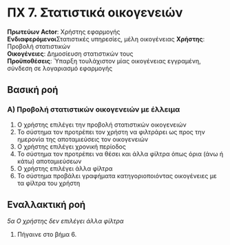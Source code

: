 # ΠΧ 7. Στατιστικά οικογενειών

**Πρωτεύων Actor**: Χρήστης εφαρμογής\
**Ενδιαφερόμενοι**Στατιστικές υπηρεσίες, μέλη οικογένειας 
**Χρήστης**: Προβολή στατιστικών\
**Οικογένειες**: Δημοσίευση στατιστικών τους\
**Προϋποθέσεις**: Ύπαρξη τουλάχιστον μίας οικογένειας εγγραμένη, σύνδεση σε λογαριασμό εφαρμογής

## Βασική ροή

### Α) Προβολή στατιστικών οικογενειών με έλλειμα
1. Ο χρήστης επιλέγει την προβολή στατιστικών οικογενειών 
2. Το σύστημα τον προτρέπει τον χρήστη να φιλτράρει ως προς την ημερονία της αποταμιεύσεις τον οικογενειών 
3. Ο χρήστης επιλέγει χρονική περίοδος 
4. Το σύστημα τον προτρέπει να θέσει και άλλα φίλτρα όπως όρια (άνω ή κάτω) αποταμιεύσεων
5. Ο χρήστης επιλέγει άλλα φίλτρα
6. Το σύστημα προβάλει γραφήματα κατηγοριοποιόντας οικογένειες με τα φίλτρα του χρήστη

## Εναλλακτική ροή 
*5α Ο χρήστης δεν επιλέγει άλλα φίλτρα*
1. Πήγαινε στο βήμα 6.

